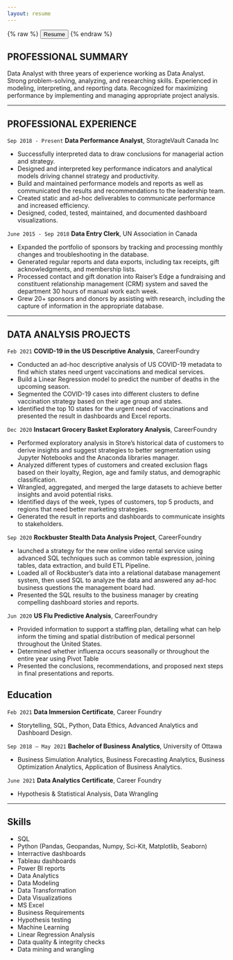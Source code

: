 ```yaml
---
layout: resume
---
```




{% raw %}
<button onclick="window.open('/images/Morwarid_Najafizada_Resume.pdf')">Resume</button>
{% endraw %}



## PROFESSIONAL SUMMARY

Data Analyst with three years of experience working as Data Analyst. Strong problem-solving, analyzing, and researching skills. Experienced in modeling, interpreting, and reporting data. Recognized for maximizing performance by implementing and managing appropriate project analysis. 

----------

## PROFESSIONAL EXPERIENCE

`Sep 2018 - Present`
__Data Performance Analyst__, StoragteVault Canada Inc

- Successfully interpreted data to draw conclusions for managerial action and strategy.
- Designed and interpreted key performance indicators and analytical models driving channel strategy and productivity.
- Build and maintained performance models and reports as well as communicated the results and recommendations to the leadership team.
- Created static and ad-hoc deliverables to communicate performance and increased efficiency.
- Designed, coded, tested, maintained, and documented dashboard visualizations.

`June 2015 - Sep 2018`
__Data Entry Clerk__, UN Association in Canada 

- Expanded the portfolio of sponsors by tracking and processing monthly changes and troubleshooting in the database.
- Generated regular reports and data exports, including tax receipts, gift acknowledgments, and membership lists.
- Processed contact and gift donation into Raiser’s Edge a fundraising and constituent relationship management (CRM) system and saved the department 30 hours of manual work each week.
- Grew 20+ sponsors and donors by assisting with research, including the capture of information in the appropriate database.

------------
## DATA ANALYSIS PROJECTS

`Feb 2021`
__COVID-19 in the US Descriptive Analysis__, CareerFoundry

- Conducted an ad-hoc descriptive analysis of US COVID-19 metadata to find which states need urgent vaccinations and medical services.
- Build a Linear Regression model to predict the number of deaths in the upcoming season.
- Segmented the COVID-19 cases into different clusters to define vaccination strategy based on their age group and states.
- Identified the top 10 states for the urgent need of vaccinations and presented the result in dashboards and Excel reports.

`Dec 2020`
__Instacart Grocery Basket Exploratory Analysis__, CareerFoundry

- Performed exploratory analysis in Store’s historical data of customers to derive insights and suggest strategies to better segmentation using Jupyter Notebooks and the Anaconda libraries manager.
- Analyzed different types of customers and created exclusion flags based on their loyalty, Region, age and family status, and demographic classification.
- Wrangled, aggregated, and merged the large datasets to achieve better insights and avoid potential risks.
- Identified days of the week, types of customers, top 5 products, and regions that need better marketing strategies.
- Generated the result in reports and dashboards to communicate insights to stakeholders.


`Sep 2020`
__Rockbuster Stealth Data Analysis Project__, CareerFoundry

- launched a strategy for the new online video rental service using advanced SQL techniques such as common table expression, joining tables, data extraction, and build ETL Pipeline.
- Loaded all of Rockbuster’s data into a relational database management system, then used SQL to analyze the data and
answered any ad-hoc business questions the management board had.
- Presented the SQL results to the business manager by creating compelling dashboard stories and reports.

`Jun 2020`
__US Flu Predictive Analysis__, CareerFoundry

- Provided information to support a staffing plan, detailing what can help inform the timing and spatial distribution of medical
personnel throughout the United States.
- Determined whether influenza occurs seasonally or throughout the entire year using Pivot Table
- Presented the conclusions, recommendations, and proposed next steps in final presentations and reports.


## Education

`Feb 2021`
__Data Immersion Certificate__, Career Foundry
- Storytelling, SQL, Python, Data Ethics, Advanced Analytics and Dashboard Design. 

`Sep 2018 – May 2021`
__Bachelor of Business Analytics__, University of Ottawa
- Business Simulation Analytics, Business Forecasting Analytics, Business Optimization Analytics, Application of Business Analytics. 

`June 2021`
__Data Analytics Certificate__, Career Foundry
- Hypothesis & Statistical Analysis, Data Wrangling 


-------------

## Skills

- SQL
- Python (Pandas, Geopandas, Numpy, Sci-Kit, Matplotlib, Seaborn) 
- Interractive dashboards
- Tableau dashboards
- Power BI reports
- Data Analytics
- Data Modeling
- Data Transformation
- Data Visualizations 
- MS Excel
- Business Requirements 
- Hypothesis testing
- Machine Learning 
- Linear Regression Analysis
- Data quality & integrity checks 
- Data mining and wrangling 

